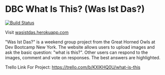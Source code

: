 # DBC What Is This? (Was Ist Das?)

[![Build Status](https://travis-ci.org/great-horned-owls-2014/dbc-what-is-this.svg?branch=master)](https://travis-ci.org/great-horned-owls-2014/dbc-what-is-this)

Visit [wasistdas.herokuapp.com](http://wasistdas.herokuapp.com/)

"Was Ist Das?" is a weekend group project from the Great Horned Owls at Dev Bootcamp New York. The website allows users to upload images and ask the basic question: "what is this?". Other users can respond to the images, comment and vote on responses. The best answers are highlighted.

Trello Link For Project: https://trello.com/b/KXlKHQ0U/what-is-this
